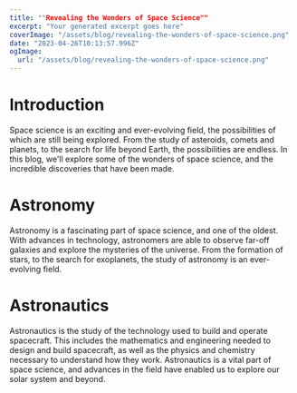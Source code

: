```yaml
---
title: ""Revealing the Wonders of Space Science""
excerpt: "Your generated excerpt goes here"
coverImage: "/assets/blog/revealing-the-wonders-of-space-science.png"
date: "2023-04-26T10:13:57.996Z"
ogImage:
  url: "/assets/blog/revealing-the-wonders-of-space-science.png"
---
```




# Introduction
Space science is an exciting and ever-evolving field, the possibilities of which are still being explored. From the study of asteroids, comets and planets, to the search for life beyond Earth, the possibilities are endless. In this blog, we'll explore some of the wonders of space science, and the incredible discoveries that have been made. 

# Astronomy
Astronomy is a fascinating part of space science, and one of the oldest. With advances in technology, astronomers are able to observe far-off galaxies and explore the mysteries of the universe. From the formation of stars, to the search for exoplanets, the study of astronomy is an ever-evolving field.

# Astronautics
Astronautics is the study of the technology used to build and operate spacecraft. This includes the mathematics and engineering needed to design and build spacecraft, as well as the physics and chemistry necessary to understand how they work. Astronautics is a vital part of space science, and advances in the field have enabled us to explore our solar system and beyond.
